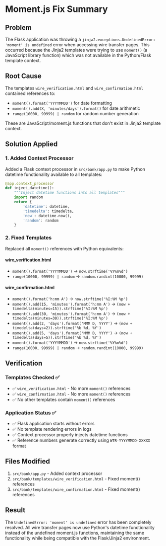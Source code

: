 # Moment.js Fix Summary

## Problem
The Flask application was throwing a `jinja2.exceptions.UndefinedError: 'moment' is undefined` error when accessing wire transfer pages. This occurred because the Jinja2 templates were trying to use `moment()` (a JavaScript library function) which was not available in the Python/Flask template context.

## Root Cause
The templates `wire_verification.html` and `wire_confirmation.html` contained references to:
- `moment().format('YYYYMMDD')` for date formatting
- `moment().add(X, 'minutes/days').format()` for date arithmetic
- `range(10000, 99999) | random` for random number generation

These are JavaScript/moment.js functions that don't exist in Jinja2 template context.

## Solution Applied

### 1. Added Context Processor
Added a Flask context processor in `src/bank/app.py` to make Python datetime functionality available to all templates:

```python
@app.context_processor
def inject_datetime():
    """Inject datetime functions into all templates"""
    import random
    return {
        'datetime': datetime,
        'timedelta': timedelta,
        'now': datetime.now(),
        'random': random
    }
```

### 2. Fixed Templates
Replaced all `moment()` references with Python equivalents:

#### wire_verification.html
- `moment().format('YYYYMMDD')` → `now.strftime('%Y%m%d')`
- `range(10000, 99999) | random` → `random.randint(10000, 99999)`

#### wire_confirmation.html
- `moment().format('h:mm A')` → `now.strftime('%I:%M %p')`
- `moment().add(15, 'minutes').format('h:mm A')` → `(now + timedelta(minutes=15)).strftime('%I:%M %p')`
- `moment().add(30, 'minutes').format('h:mm A')` → `(now + timedelta(minutes=30)).strftime('%I:%M %p')`
- `moment().add(2, 'days').format('MMM D, YYYY')` → `(now + timedelta(days=2)).strftime('%b %d, %Y')`
- `moment().add(5, 'days').format('MMM D, YYYY')` → `(now + timedelta(days=5)).strftime('%b %d, %Y')`
- `moment().format('YYYYMMDD')` → `now.strftime('%Y%m%d')`
- `range(10000, 99999) | random` → `random.randint(10000, 99999)`

## Verification

### Templates Checked ✅
- ✅ `wire_verification.html` - No more `moment()` references
- ✅ `wire_confirmation.html` - No more `moment()` references  
- ✅ No other templates contain `moment()` references

### Application Status ✅
- ✅ Flask application starts without errors
- ✅ No template rendering errors in logs
- ✅ Context processor properly injects datetime functions
- ✅ Reference numbers generate correctly using `WTR-YYYYMMDD-XXXXX` format

## Files Modified
1. `src/bank/app.py` - Added context processor
2. `src/bank/templates/wire_verification.html` - Fixed moment() references
3. `src/bank/templates/wire_confirmation.html` - Fixed moment() references

## Result
The `UndefinedError: 'moment' is undefined` error has been completely resolved. All wire transfer pages now use Python's datetime functionality instead of the undefined moment.js functions, maintaining the same functionality while being compatible with the Flask/Jinja2 environment.
